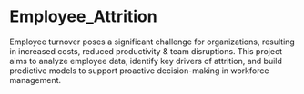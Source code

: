 # Employee_Attrition
Employee turnover poses a significant challenge for organizations, resulting in increased costs, reduced productivity &amp; team disruptions.  This project aims to analyze employee data, identify key drivers of attrition, and build predictive models to support proactive decision-making in workforce management.
